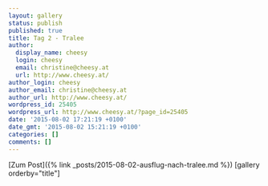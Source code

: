 ```yaml
---
layout: gallery
status: publish
published: true
title: Tag 2 - Tralee
author:
  display_name: cheesy
  login: cheesy
  email: christine@cheesy.at
  url: http://www.cheesy.at/
author_login: cheesy
author_email: christine@cheesy.at
author_url: http://www.cheesy.at/
wordpress_id: 25405
wordpress_url: http://www.cheesy.at/?page_id=25405
date: '2015-08-02 17:21:19 +0100'
date_gmt: '2015-08-02 15:21:19 +0100'
categories: []
comments: []
---
```


[Zum Post]({% link _posts/2015-08-02-ausflug-nach-tralee.md %})
[gallery orderby="title"]
